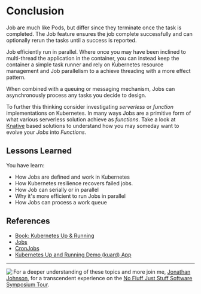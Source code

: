 # Conclusion #

Job are much like Pods, but differ since they terminate once the task is completed. The Job feature ensures the job complete successfully and can optionally rerun the tasks until a success is reported. 

Job efficiently run in parallel. Where once you may have been inclined to multi-thread the application in the container, you can instead keep the container a simple task runner and rely on Kubernetes resource management and Job parallelism to a achieve threading with a more effect pattern.

When combined with a queuing or messaging mechanism, Jobs can asynchronously process any tasks you decide to design.

To further this thinking consider investigating _serverless_ or _function_ implementations on Kubernetes. In many ways Jobs are a primitive form of what various serverless solution achieve as _functions_. Take a look at [Knative](https://github.com/knative/) based solutions to understand how you may someday want to evolve your _Jobs_ into _Functions_.

## Lessons Learned ##

You have learn:

- How Jobs are defined and work in Kubernetes
- How Kubernetes resilience recovers failed jobs.
- How Job can serially or in parallel
- Why it's more efficient to run Jobs in parallel
- How Jobs can process a work queue

## References ##

- [Book: Kubernetes Up & Running](http://shop.oreilly.com/product/0636920043874.do[])
- [Jobs](
https://kubernetes.io/docs/concepts/workloads/controllers/jobs-run-to-completion/)
- [CronJobs](https://kubernetes.io/docs/concepts/workloads/controllers/cron-jobs/)
- [Kubernetes Up and Running Demo (kuard) App](https://github.com/kubernetes-up-and-running/kuard)

---
<img align="left" src="/javajon/courses/kubernetes-fundamentals/first-app/assets/nfjs.png">

For a deeper understanding of these topics and more join me, [Jonathan Johnson](https://www.linkedin.com/in/javajon/), for a transcendent experience on the [No Fluff Just Stuff Software Symposium Tour](https://nofluffjuststuff.com/home/main).